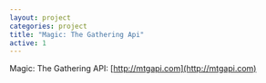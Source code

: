 ```yaml
---
layout: project
categories: project
title: "Magic: The Gathering Api"
active: 1
---
```


Magic: The Gathering API: [http://mtgapi.com](http://mtgapi.com)